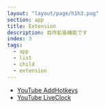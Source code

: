 ```yaml
---
layout: "layout/page/h1h3.pug"
section: app
title: Extension
description: 自作拡張機能です
index: 3
tags:
  - app
  - list
  - child
  - extension
---
```


- [YouTube AddHotkeys](https://gist.github.com/kouwtkz/09f52e3f601ee11708bf0e414e9c38de)
- [YouTube LiveClock](https://gist.github.com/kouwtkz/0536ad60f5165adda40dc80dcb78d794)
